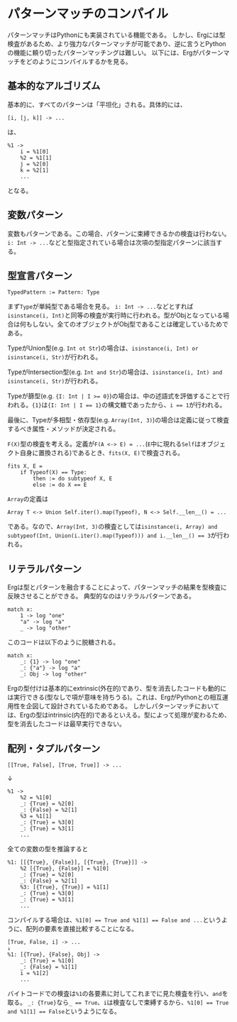 # パターンマッチのコンパイル

パターンマッチはPythonにも実装されている機能である。
しかし、Ergには型検査があるため、より強力なパターンマッチが可能であり、逆に言うとPythonの機能に頼り切ったパターンマッチングは難しい。
以下には、Ergがパターンマッチをどのようにコンパイルするかを見る。

## 基本的なアルゴリズム

基本的に、すべてのパターンは「平坦化」される。具体的には、

```
[i, [j, k]] -> ...
```

は、

```
%1 ->
    i = %1[0]
    %2 = %1[1]
    j = %2[0]
    k = %2[1]
    ...
```

となる。

## 変数パターン

変数もパターンである。この場合、パターンに束縛できるかの検査は行わない。`i: Int -> ...`などと型指定されている場合は次項の型指定パターンに該当する。

## 型宣言パターン

`TypedPattern := Pattern: Type`

まず`Type`が単純型である場合を見る。
`i: Int -> ...`などとすれば`isinstance(i, Int)`と同等の検査が実行時に行われる。型がObjとなっている場合は何もしない。全てのオブジェクトがObj型であることは確定しているためである。

TypeがUnion型(e.g. `Int ot Str`)の場合は、`isinstance(i, Int) or isinstance(i, Str)`が行われる。

TypeがIntersection型(e.g. `Int and Str`)の場合は、`isinstance(i, Int) and isinstance(i, Str)`が行われる。

Typeが篩型(e.g. `{I: Int | I >= 0}`)の場合は、中の述語式を評価することで行われる。`{1}`は`{I: Int | I == 1}`の構文糖であったから、`i == 1`が行われる。

最後に、Typeが多相型・依存型(e.g. `Array(Int, 3)`)の場合は定義に従って検査するべき属性・メソッドが決定される。

`F(X)`型の検査を考える。定義が`F(A <-> E) = ...`(`E`中に現れる`Self`はオブジェクト自身に置換される)であるとき、`fits(X, E)`で検査される。

```
fits X, E =
    if Typeof(X) == Type:
        then := do subtypeof X, E
        else := do X == E
```

`Array`の定義は

```
Array T <-> Union Self.iter().map(Typeof), N <-> Self.__len__() = ...
```

である。なので、`Array(Int, 3)`の検査としては`isinstance(i, Array) and subtypeof(Int, Union(i.iter().map(Typeof))) and i.__len__() == 3`が行われる。

## リテラルパターン

Ergは型とパターンを融合することによって、パターンマッチの結果を型検査に反映させることができる。
典型的なのはリテラルパターンである。

```erg
match x:
    1 -> log "one"
    "a" -> log "a"
    _ -> log "other"
```

このコードは以下のように脱糖される。

```erg
match x:
    _: {1} -> log "one"
    _: {"a"} -> log "a"
    _: Obj -> log "other"
```

Ergの型付けは基本的にextrinsic(外在的)であり、型を消去したコードも動的には実行できる(型なしで項が意味を持ちうる)。これは、ErgがPythonとの相互運用性を企図して設計されているためである。
しかしパターンマッチにおいては、Ergの型はintrinsic(内在的)であるといえる。型によって処理が変わるため、型を消去したコードは最早実行できない。

## 配列・タプルパターン

```
[[True, False], [True, True]] -> ...
```

↓

```
%1 ->
    %2 = %1[0]
    _: {True} = %2[0]
    _: {False} = %2[1]
    %3 = %1[1]
    _: {True} = %3[0]
    _: {True} = %3[1]
    ...
```

全ての変数の型を推論すると

```
%1: [[{True}, {False}], [{True}, {True}]] ->
    %2 [{True}, {False}] = %1[0]
    _: {True} = %2[0]
    _: {False} = %2[1]
    %3: [{True}, {True}] = %1[1]
    _: {True} = %3[0]
    _: {True} = %3[1]
    ...
```

コンパイルする場合は、`%1[0] == True and %1[1] == False and ...`というように、配列の要素を直接比較することになる。

```
[True, False, i] -> ...
↓
%1: [{True}, {False}, Obj] ->
    _: {True} = %1[0]
    _: {False} = %1[1]
    i = %1[2]
    ...
```

バイトコードでの検査は`%1`の各要素に対してこれまでに見た検査を行い、`and`を取る。
`_: {True}`なら`_ == True`、`i`は検査なしで束縛するから、`%1[0] == True and %1[1] == False`というようになる。
